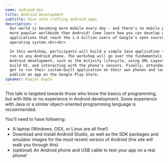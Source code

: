 ```yaml
---
name: android-dev
title: Android Development
subtitle: dive into crafting android apps
description: >
  Our world is becoming more mobile every day - and there's no mobile platform
  more popular worldwide than Android! Come learn how you can develop great
  applications that reach the 1.4 billion users of Google's open source
  operating system.<br><br>

  In this workshop, participants will build a simple Java application that can
  run on any Android phone. The workshop will go over the fundamentals of
  Android development, such as the Activity lifecycle, using XML Layouts to
  build UI, and interacting with the phone's sensors. Finally, attendees will
  get to run their custom-built application on their own phones and learn how to
  publish an app on the Google Play Store.
speaker: Kaajal Gupta
---
```


This talk is targeted towards those who know the basics of programming, but with
little or no experience in Android development. Some experience with Java or a
similar object-oriented programming language is recommended.

You'll need to have following:

- A laptop (Windows, OSX, or Linux are all fine!)
- Download and install Android Studio, as well as the SDK packages and emulator
  images for the most recent version of Android (the site will walk you through
  this)
- (optional) An Android phone and USB cable to test your app on a real phone!
